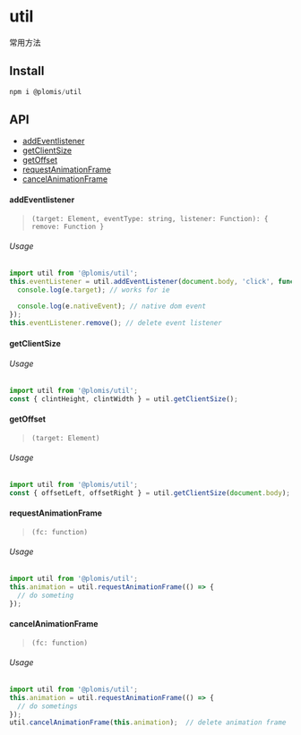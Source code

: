 # util
常用方法

## Install
```js
npm i @plomis/util
```

## API

* [addEventlistener](#addEventlistener)
* [getClientSize](#getClientSize)
* [getOffset](#getOffset)
* [requestAnimationFrame](#requestAnimationFrame)
* [cancelAnimationFrame](#cancelAnimationFrame)


#### addEventlistener

> `(target: Element, eventType: string, listener: Function): { remove: Function }`

###### Usage

```js
import util from '@plomis/util';
this.eventListener = util.addEventListener(document.body, 'click', function(e){
  console.log(e.target); // works for ie
  
  console.log(e.nativeEvent); // native dom event
});
this.eventListener.remove(); // delete event listener
```

#### getClientSize

###### Usage

```js
import util from '@plomis/util';
const { clintHeight, clintWidth } = util.getClientSize();
```

#### getOffset

> `(target: Element)`

###### Usage

```js
import util from '@plomis/util';
const { offsetLeft, offsetRight } = util.getClientSize(document.body);
```


#### requestAnimationFrame

> `(fc: function)`

###### Usage

```js
import util from '@plomis/util';
this.animation = util.requestAnimationFrame(() => {
  // do someting
});
```

#### cancelAnimationFrame

> `(fc: function)`

###### Usage

```js
import util from '@plomis/util';
this.animation = util.requestAnimationFrame(() => {
  // do sometings
});
util.cancelAnimationFrame(this.animation);  // delete animation frame
```

